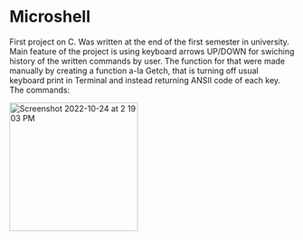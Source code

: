 # Microshell

First project on C. Was written at the end of the first semester in university. 
Main feature of the project is using keyboard arrows UP/DOWN for swiching history of the written commands by user. The function for that were made manually by creating a function a-la Getch, that is turning off usual keyboard print in Terminal and instead returning ANSII code of each key.
The commands:


<img width="227" alt="Screenshot 2022-10-24 at 2 19 03 PM" src="https://user-images.githubusercontent.com/67626128/197523918-a6621136-1051-4a32-bf88-8a0a97a04230.png">
